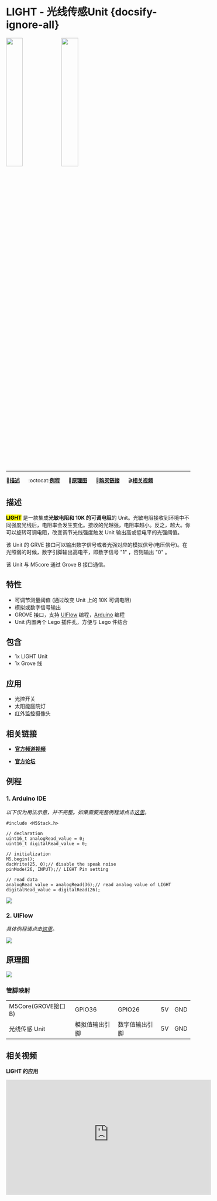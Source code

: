 # LIGHT - 光线传感Unit {docsify-ignore-all}

<img src="assets/img/product_pics/unit/M5GO_Unit_light.png" width="30%" height="30%"><img src="assets/img/product_pics/unit/unit_light_grove_b.png" width="30%" height="30%">

***

:memo:**[描述](#描述)**&nbsp;&nbsp;&nbsp;&nbsp;&nbsp;&nbsp;:octocat:**[例程](#例程)**&nbsp;&nbsp;&nbsp;&nbsp;&nbsp;&nbsp;:electric_plug:**[原理图](#原理图)**&nbsp;&nbsp;&nbsp;&nbsp;&nbsp;&nbsp;🛒**[购买链接](https://item.taobao.com/item.htm?spm=a1z10.3-c.w4002-1172588106.52.3a93425e5PQbBs&id=577601079444)**&nbsp;&nbsp;&nbsp;&nbsp;&nbsp;&nbsp;:clapper:**[相关视频](#相关视频)**

## 描述

**<mark>LIGHT</mark>** 是一款集成**光敏电阻和 10K 的可调电阻**的 Unit。光敏电阻接收到环境中不同强度光线后，电阻率会发生变化。接收的光越强，电阻率越小。反之，越大。你可以旋转可调电阻，改变调节光线强度触发 Unit 输出高或低电平的光强阈值。

该 Unit 的 GRVE 接口可以输出数字信号或者光强对应的模拟信号(电压信号)。在光照弱的时候，数字引脚输出高电平，即数字信号 "1" ，否则输出 "0" 。

该 Unit 与 M5core 通过 Grove B 接口通信。

## 特性

-  可调节测量阈值 (通过改变 Unit 上的 10K 可调电阻)
-  模拟或数字信号输出
-  GROVE 接口，支持 [UIFlow](http://flow.m5stack.com) 编程，[Arduino](http://www.arduino.cc) 编程
-  Unit 内置两个 Lego 插件孔，方便与 Lego 件结合

## 包含

- 1x LIGHT Unit
- 1x Grove 线

## 应用

- 光控开关
- 太阳能庭院灯
- 红外监控摄像头

## 相关链接

- **[官方频道视频](https://i.youku.com/i/UNjE1ODA2MzE0OA==?spm=a2hzp.8253869.0.0)**

- **[官方论坛](http://forum.m5stack.com/)**

## 例程

### 1. Arduino IDE

*以下仅为用法示意，并不完整。如果需要完整例程请点击[这里](https://github.com/m5stack/M5-ProductExampleCodes/tree/master/Unit/LIGHT/Arduino)。*

```arduino
#include <M5Stack.h>

// declaration
uint16_t analogRead_value = 0;
uint16_t digitalRead_value = 0;

// initialization
M5.begin();
dacWrite(25, 0);// disable the speak noise
pinMode(26, INPUT);// LIGHT Pin setting

// read data
analogRead_value = analogRead(36);// read analog value of LIGHT
digitalRead_value = digitalRead(26);
```

<img src="assets/img/product_pics/unit/unit_example/LIGHT/example_unit_light_04.png">

### 2. UIFlow

*具体例程请点击[这里](https://github.com/m5stack/M5-ProductExampleCodes/tree/master/Unit/LIGHT/UIFlow)。*

<img src="assets/img/product_pics/unit/unit_example/LIGHT/example_unit_light_03.png">

## 原理图

<img src="assets/img/product_pics/unit/light_sch.JPG">

### 管脚映射

<table>
 <tr><td>M5Core(GROVE接口 B)</td><td>GPIO36</td><td>GPIO26</td><td>5V</td><td>GND</td></tr>
 <tr><td>光线传感 Unit</td><td>模拟值输出引脚</td><td>数字值输出引脚</td><td>5V</td><td>GND</td></tr>
</table>

## 相关视频

**LIGHT 的应用**

<iframe width="560" height="315" src="https://m5stack.oss-cn-shenzhen.aliyuncs.com/video/Blog/Twitch201901/Light%20Units.mp4" frameborder="0" allow="accelerometer; autoplay; encrypted-media; gyroscope; picture-in-picture" allowfullscreen></iframe>